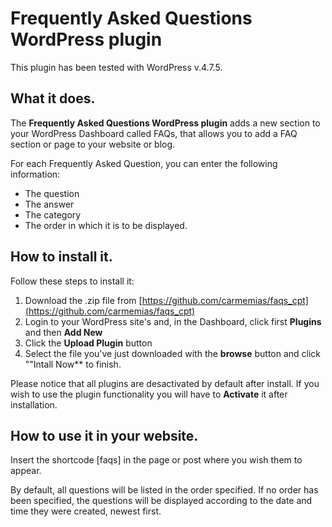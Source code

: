 # Frequently Asked Questions WordPress plugin

This plugin has been tested with WordPress v.4.7.5.

## What it does.

The **Frequently Asked Questions WordPress plugin** adds a new section to your WordPress Dashboard called FAQs, that allows you to add a FAQ section or page to your website or blog. 

For each Frequently Asked Question, you can enter the following information:

* The question
* The answer
* The category
* The order in which it is to be displayed.

## How to install it.

Follow these steps to install it:

1. Download the .zip file from [https://github.com/carmemias/faqs_cpt](https://github.com/carmemias/faqs_cpt)
2. Login to your WordPress site's and, in the Dashboard, click first **Plugins** and then **Add New**
3. Click the **Upload Plugin** button
4. Select the file you've just downloaded with the **browse** button and click ""Intall Now** to finish.

Please notice that all plugins are desactivated by default after install. If you wish to use the plugin functionality you will have to **Activate** it after installation.

## How to use it in your website.

Insert the shortcode [faqs] in the page or post where you wish them to appear.

By default, all questions will be listed in the order specified. If no order has been specified, the questions will be displayed according to the date and time they were created, newest first.

